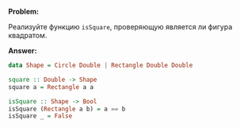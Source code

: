 **Problem:**

Реализуйте функцию `isSquare`, проверяющую является ли фигура квадратом.



**Answer:**


```haskell
data Shape = Circle Double | Rectangle Double Double

square :: Double -> Shape
square a = Rectangle a a

isSquare :: Shape -> Bool
isSquare (Rectangle a b) = a == b
isSquare _ = False
```